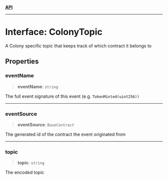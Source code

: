 [**API**](../README.md)

***

# Interface: ColonyTopic

A Colony specific topic that keeps track of which contract it belongs to

## Properties

### eventName

> **eventName**: `string`

The full event signature of this event (e.g. `TokenMinted(uint256))`

***

### eventSource

> **eventSource**: `BaseContract`

The generated id of the contract the event originated from

***

### topic

> **topic**: `string`

The encoded topic

